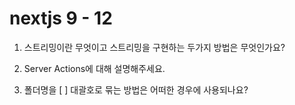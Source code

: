 # nextjs 9 - 12

1. 스트리밍이란 무엇이고 스트리밍을 구현하는 두가지 방법은 무엇인가요?

2. Server Actions에 대해 설명해주세요.

3. 폴더명을 [ ] 대괄호로 묶는 방법은 어떠한 경우에 사용되나요?
